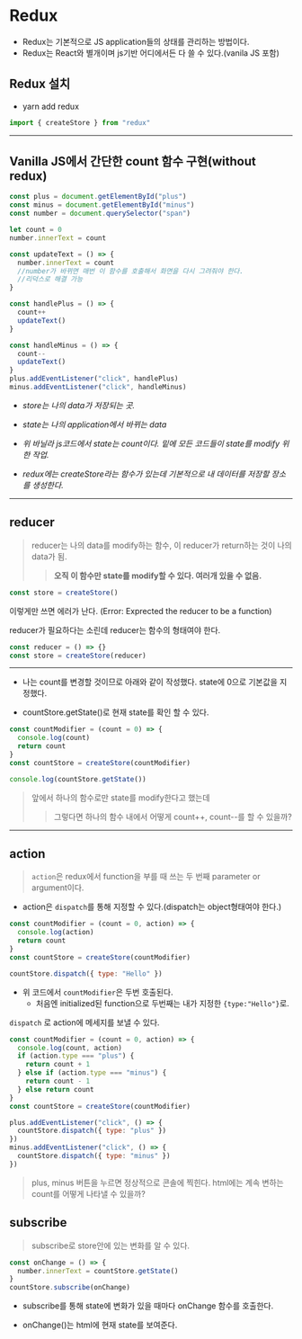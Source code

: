# Redux

- Redux는 기본적으로 JS application들의 상태를 관리하는 방법이다.
- Redux는 React와 별개이며 js기반 어디에서든 다 쓸 수 있다.(vanila JS 포함)

## Redux 설치

- yarn add redux

```js
import { createStore } from "redux"
```

<hr/>

## Vanilla JS에서 간단한 count 함수 구현(without redux)

```js
const plus = document.getElementById("plus")
const minus = document.getElementById("minus")
const number = document.querySelector("span")

let count = 0
number.innerText = count

const updateText = () => {
  number.innerText = count
  //number가 바뀌면 매번 이 함수를 호출해서 화면을 다시 그려줘야 한다.
  //리덕스로 해결 가능
}

const handlePlus = () => {
  count++
  updateText()
}

const handleMinus = () => {
  count--
  updateText()
}
plus.addEventListener("click", handlePlus)
minus.addEventListener("click", handleMinus)
```

- _store는 나의 data가 저장되는 곳._

- _state는 나의 application에서 바뀌는 data_

- _위 바닐라 js코드에서 state는 count이다. 밑에 모든 코드들이 state를 modify 위한 작업._

- _redux에는 createStore라는 함수가 있는데 기본적으로 내 데이터를 저장할 장소를 생성한다._

<hr/>

## reducer

> reducer는 나의 data를 modify하는 함수, 이 reducer가 return하는 것이 나의 data가 됨.
>
> > **오직 이 함수만 state를 modify할 수 있다. 여러개 있을 수 없음.**

```js
const store = createStore()
```

이렇게만 쓰면 에러가 난다. (Error: Exprected the reducer to be a function)

reducer가 필요하다는 소린데 reducer는 함수의 형태여야 한다.

```js
const reducer = () => {}
const store = createStore(reducer)
```

<hr/>

- 나는 count를 변경할 것이므로 아래와 같이 작성했다. state에 0으로 기본값을 지정했다.

- countStore.getState()로 현재 state를 확인 할 수 있다.

```js
const countModifier = (count = 0) => {
  console.log(count)
  return count
}
const countStore = createStore(countModifier)

console.log(countStore.getState())
```

> 앞에서 하나의 함수로만 state를 modify한다고 했는데
>
> > 그렇다면 하나의 함수 내에서 어떻게 count++, count--를 할 수 있을까?

<hr/>

## action

> `action`은 redux에서 function을 부를 때 쓰는 두 번째 parameter or argument이다.

- action은 `dispatch`를 통해 지정할 수 있다.(dispatch는 object형태여야 한다.)

```js
const countModifier = (count = 0, action) => {
  console.log(action)
  return count
}
const countStore = createStore(countModifier)

countStore.dispatch({ type: "Hello" })
```

- 위 코드에서 `countModifier`은 두번 호출된다.
  - 처음엔 initialized된 function으로 두번째는 내가 지정한 `{type:"Hello"}`로.

`dispatch` 로 action에 메세지를 보낼 수 있다.

```js
const countModifier = (count = 0, action) => {
  console.log(count, action)
  if (action.type === "plus") {
    return count + 1
  } else if (action.type === "minus") {
    return count - 1
  } else return count
}
const countStore = createStore(countModifier)

plus.addEventListener("click", () => {
  countStore.dispatch({ type: "plus" })
})
minus.addEventListener("click", () => {
  countStore.dispatch({ type: "minus" })
})
```

> plus, minus 버튼을 누르면 정상적으로 콘솔에 찍힌다. html에는 계속 변하는 count를 어떻게 나타낼 수 있을까?

## subscribe

> subscribe로 store안에 있는 변화를 알 수 있다.

```js
const onChange = () => {
  number.innerText = countStore.getState()
}
countStore.subscribe(onChange)
```

- subscribe를 통해 state에 변화가 있을 때마다 onChange 함수를 호출한다.

- onChange()는 html에 현재 state를 보여준다.
